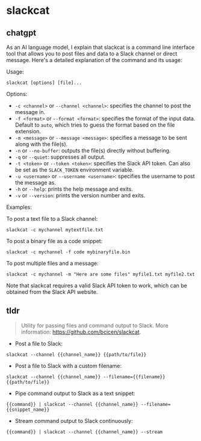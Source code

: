 # slackcat 
## chatgpt 
As an AI language model, I explain that slackcat is a command line interface tool that allows you to post files and data to a Slack channel or direct message. Here's a detailed explanation of the command and its usage:

Usage:

```slackcat [options] [file]...```

Options:
- `-c <channel>` or `--channel <channel>`: specifies the channel to post the message in.
- `-f <format>` or `--format <format>`: specifies the format of the input data. Default to `auto`, which tries to guess the format based on the file extension.
- `-m <message>` or `--message <message>`: specifies a message to be sent along with the file(s).
- `-n` or `--no-buffer`: outputs the file(s) directly without buffering.
- `-q` or `--quiet`: suppresses all output.
- `-t <token>` or `--token <token>`: specifies the Slack API token. Can also be set as the `SLACK_TOKEN` environment variable.
- `-u <username>` or `--username <username>`: specifies the username to post the message as.
- `-h` or `--help`: prints the help message and exits.
- `-v` or `--version`: prints the version number and exits.

Examples:

To post a text file to a Slack channel:

```
slackcat -c mychannel mytextfile.txt
```

To post a binary file as a code snippet:

```
slackcat -c mychannel -f code mybinaryfile.bin
```

To post multiple files and a message:

```
slackcat -c mychannel -m "Here are some files" myfile1.txt myfile2.txt
```

Note that slackcat requires a valid Slack API token to work, which can be obtained from the Slack API website. 

## tldr 
 
> Utility for passing files and command output to Slack.
> More information: <https://github.com/bcicen/slackcat>.

- Post a file to Slack:

`slackcat --channel {{channel_name}} {{path/to/file}}`

- Post a file to Slack with a custom filename:

`slackcat --channel {{channel_name}} --filename={{filename}} {{path/to/file}}`

- Pipe command output to Slack as a text snippet:

`{{command}} | slackcat --channel {{channel_name}} --filename={{snippet_name}}`

- Stream command output to Slack continuously:

`{{command}} | slackcat --channel {{channel_name}} --stream`
